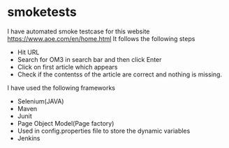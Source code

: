 # smoketests
I have automated smoke testcase for this website https://www.aoe.com/en/home.html
It follows the following steps
- Hit URL
- Search for OM3 in search bar and then click Enter
- Click on first article which appears
- Check if the contentss of the article are correct and nothing is missing.

I have used the following frameworks 
- Selenium(JAVA)
- Maven
- Junit
- Page Object Model(Page factory)
- Used in config.properties file to store the dynamic variables
- Jenkins
